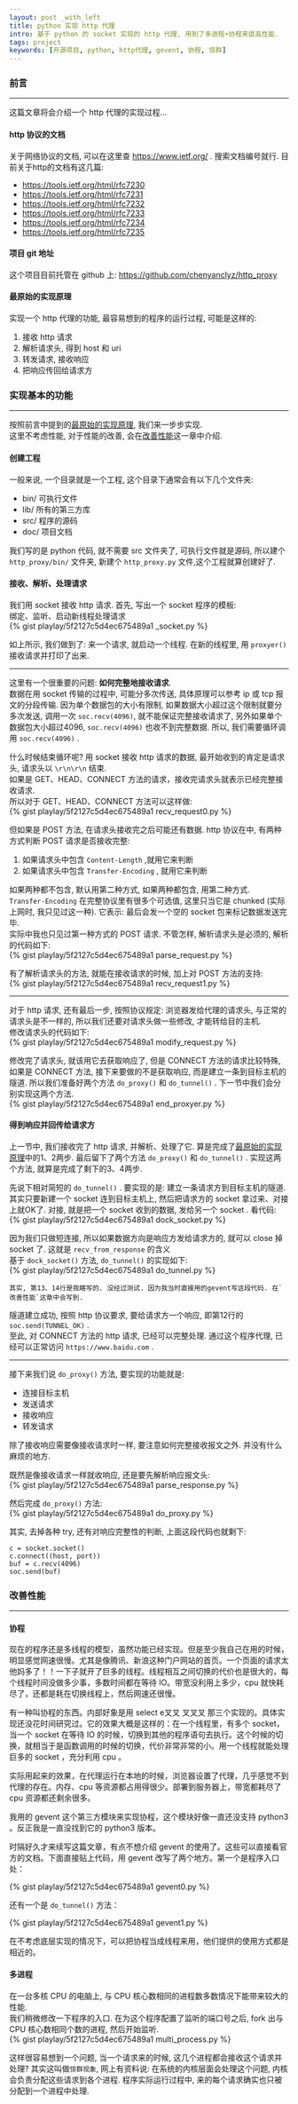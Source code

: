 ```yaml
---
layout: post _with_left
title: python 实现 http 代理
intro: 基于 python 的 socket 实现的 http 代理, 用到了多进程+协程来提高性能. 
tags: project
keywords: [开源项目, python, http代理, gevent, 协程, 惊群]
---
```



### 前言

---

这篇文章将会介绍一个 http 代理的实现过程...

#### http 协议的文档
关于网络协议的文档, 可以在这里查 https://www.ietf.org/ . 搜索文档编号就行. 目前关于http的文档有这几篇:    


- https://tools.ietf.org/html/rfc7230    
- https://tools.ietf.org/html/rfc7231    
- https://tools.ietf.org/html/rfc7232    
- https://tools.ietf.org/html/rfc7233    
- https://tools.ietf.org/html/rfc7234    
- https://tools.ietf.org/html/rfc7235    


#### 项目 git 地址
这个项目目前托管在 github 上: https://github.com/chenyanclyz/http_proxy    
<!-- 另外, 实际的程序部署在了阿里云的美国主机上, 欢迎帮忙试验它的性能和稳定性. 具体IP地址和端口号见[免费代理](/2015/05/proxy.html#http代理)     -->

#### 最原始的实现原理
实现一个 http 代理的功能, 最容易想到的程序的运行过程, 可能是这样的:    

1. 接收 http 请求    
2. 解析请求头, 得到 host 和 uri    
3. 转发请求, 接收响应    
4. 把响应传回给请求方    



### 实现基本的功能

---

按照前言中提到的[最原始的实现原理](#最原始的实现原理), 我们来一步步实现.    
这里不考虑性能, 对于性能的改善, 会在[改善性能](#改善性能)这一章中介绍.    


#### 创建工程
一般来说, 一个目录就是一个工程, 这个目录下通常会有以下几个文件夹:    

- bin/ 可执行文件    
- lib/ 所有的第三方库    
- src/ 程序的源码    
- doc/ 项目文档    

我们写的是 python 代码, 就不需要 src 文件夹了, 可执行文件就是源码, 所以建个 `http_proxy/bin/` 文件夹, 新建个 `http_proxy.py` 文件,这个工程就算创建好了.    


#### 接收、解析、处理请求
我们用 socket 接收 http 请求. 首先, 写出一个 socket 程序的模板:    
绑定、监听、启动新线程处理请求    
{% gist playlay/5f2127c5d4ec675489a1 _socket.py %}

如上所示, 我们做到了: 来一个请求, 就启动一个线程. 在新的线程里, 用 `proxyer()` 接收请求并打印了出来.    

---

这里有一个很重要的问题: **如何完整地接收请求**.    
数据在用 socket 传输的过程中, 可能分多次传送, 具体原理可以参考 ip 或 tcp 报文的分段传输. 因为单个数据包的大小有限制, 如果数据大小超过这个限制就要分多次发送, 调用一次 `soc.recv(4096)`, 就不能保证完整接收请求了, 另外如果单个数据包大小超过4096, `soc.recv(4096)` 也收不到完整数据. 所以, 我们需要循环调用 `soc.recv(4096)` .   

什么时候结束循环呢? 用 socket 接收 http 请求的数据, 最开始收到的肯定是请求头, 请求头以 `\r\n\r\n` 结束.    
如果是 GET、HEAD、CONNECT 方法的请求，接收完请求头就表示已经完整接收请求.    
所以对于 GET、HEAD、CONNECT 方法可以这样做:    
{% gist playlay/5f2127c5d4ec675489a1 recv_request0.py %}

但如果是 POST 方法, 在请求头接收完之后可能还有数据. http 协议在中, 有两种方式判断 POST 请求是否接收完整:    

1. 如果请求头中包含 `Content-Length` ,就用它来判断    
2. 如果请求头中包含 `Transfer-Encoding` , 就用它来判断    

如果两种都不包含, 默认用第二种方式, 如果两种都包含, 用第二种方式.    
`Transfer-Encoding` 在完整协议里有很多个可选值, 这里只当它是 chunked (实际上网时, 我只见过这一种). 它表示: 最后会发一个空的 socket 包来标记数据发送完毕.    
实际中我也只见过第一种方式的 POST 请求. 不管怎样, 解析请求头是必须的, 解析的代码如下:    
{% gist playlay/5f2127c5d4ec675489a1 parse_request.py %}

有了解析请求头的方法, 就能在接收请求的时候, 加上对 POST 方法的支持:    
{% gist playlay/5f2127c5d4ec675489a1 recv_request1.py %}

---

对于 http 请求, 还有最后一步, 按照协议规定: 浏览器发给代理的请求头, 与正常的请求头是不一样的, 所以我们还要对请求头做一些修改, 才能转给目的主机.    
修改请求头的代码如下:    
{% gist playlay/5f2127c5d4ec675489a1 modify_request.py %}


修改完了请求头, 就该用它去获取响应了, 但是 CONNECT 方法的请求比较特殊, 如果是 CONNECT 方法, 接下来要做的不是获取响应, 而是建立一条到目标主机的隧道. 所以我们准备好两个方法 `do_proxy()` 和 `do_tunnel()` . 下一节中我们会分别实现这两个方法.    
{% gist playlay/5f2127c5d4ec675489a1 end_proxyer.py %}


#### 得到响应并回传给请求方
上一节中, 我们接收完了 http 请求, 并解析、处理了它. 算是完成了[最原始的实现原理](#最原始的实现原理)中的1、2两步. 最后留下了两个方法 `do_proxy()` 和 `do_tunnel()` . 实现这两个方法, 就算是完成了剩下的3、4两步.    

先说下相对简短的 `do_tunnel()` . 要实现的是: 建立一条请求方到目标主机的隧道. 其实只要新建一个 socket 连到目标主机上, 然后把请求方的 socket 拿过来、对接上就OK了. 对接, 就是把一个 socket 收到的数据, 发给另一个 socket . 看代码:    
{% gist playlay/5f2127c5d4ec675489a1 dock_socket.py %}

因为我们只做短连接, 所以如果数据方向是响应方发给请求方的, 就可以 close 掉 socket 了. 这就是 `recv_from_response` 的含义    
基于 `dock_socket()` 方法, `do_tunnel()` 的实现如下:    
{% gist playlay/5f2127c5d4ec675489a1 do_tunnel.py %}

```
其实, 第13、14行是我瞎写的. 没经过测试. 因为我当时直接用的gevent写这段代码. 在`改善性能`这章中会写到.    
```
隧道建立成功, 按照 http 协议要求, 要给请求方一个响应, 即第12行的 `soc.send(TUNNEL_OK)` .    
至此, 对 CONNECT 方法的 http 请求, 已经可以完整处理. 通过这个程序代理, 已经可以正常访问 `https://www.baidu.com` .    

---

接下来我们说 `do_proxy()` 方法, 要实现的功能就是:    

- 连接目标主机
- 发送请求
- 接收响应
- 转发请求

除了接收响应需要像接收请求时一样, 要注意如何完整接收报文之外. 并没有什么麻烦的地方.    

既然是像接收请求一样就收响应, 还是要先解析响应报文头:    
{% gist playlay/5f2127c5d4ec675489a1 parse_response.py %}

然后完成 `do_proxy()` 方法:    
{% gist playlay/5f2127c5d4ec675489a1 do_proxy.py %}

其实, 去掉各种 try, 还有对响应完整性的判断, 上面这段代码也就剩下:    

```
c = socket.socket()
c.connect((host, port))
buf = c.recv(4096)
soc.send(buf)

```

### 改善性能

---

#### 协程

现在的程序还是多线程的模型，虽然功能已经实现。但是至少我自己在用的时候，明显感觉网速很慢。尤其是像腾讯、新浪这种门户网站的首页。一个页面的请求太他妈多了！！一下子就开了巨多的线程。线程相互之间切换的代价也是很大的，每个线程时间没做多少事，多数时间都在等待 IO。带宽没利用上多少，cpu 就快耗尽了，还都是耗在切换线程上，然后网速还很慢。   

有一种叫协程的东西。内部好象是用 select e叉叉 叉叉叉 那三个实现的。具体实现还没花时间研究过。它的效果大概是这样的：在一个线程里，有多个 socket，当一个 socket 在等待 IO 的时候，切换到其他的程序语句去执行。这个时候的切换，就相当于是函数调用的时候的切换，代价非常非常的小。用一个线程就能处理巨多的 socket ，充分利用 cpu 。    

实际用起来的效果，在代理运行在本地的时候，浏览器设置了代理，几乎感觉不到代理的存在。内存、cpu 等资源都占用得很少。部署到服务器上，带宽都耗尽了 cpu 资源都还剩余很多。    

我用的 gevent 这个第三方模块来实现协程，这个模块好像一直还没支持 python3 。反正我是一直没找到它的 python3 版本。    

时隔好久才来续写这篇文章，有点不想介绍 gevent 的使用了。这些可以直接看官方的文档。下面直接贴上代码，用 gevent 改写了两个地方。第一个是程序入口处：   

{% gist playlay/5f2127c5d4ec675489a1 gevent0.py %}

还有一个是 `do_tunnel()` 方法：    

{% gist playlay/5f2127c5d4ec675489a1 gevent1.py %}

在不考虑底层实现的情况下，可以把协程当成线程来用，他们提供的使用方式都是相近的。

#### 多进程
在一台多核 CPU 的电脑上, 与 CPU 核心数相同的进程数多数情况下能带来较大的性能.    
我们稍微修改一下程序的入口. 在为这个程序配置了监听的端口号之后, fork 出与 CPU 核心数相同个数的进程, 然后开始监听.   
{% gist playlay/5f2127c5d4ec675489a1 multi_process.py %}

这样很容易想到一个问题, 当一个请求来的时候, 这几个进程都会接收这个请求并处理? 其实这叫做`惊群现象`, 网上有资料说: 在系统的内核层面会处理这个问题, 内核会负责分配这些请求到各个进程. 程序实际运行过程中, 来的每个请求确实也只被分配到一个进程中处理.    




